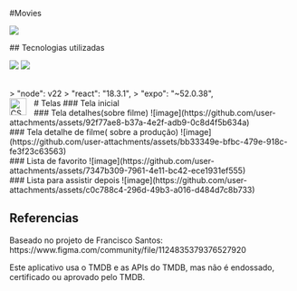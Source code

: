 # Movies 
 <p>
<img loading="lazy" src="http://img.shields.io/static/v1?label=STATUS&message=EM%20FINALIZADO&style=for-the-badge"/>
</p>
## Tecnologias utilizadas
<p>
  <img src="https://img.shields.io/badge/TypeScript-007ACC?style=for-the-badge&logo=typescript&logoColor=white" />
  <img src="https://img.shields.io/badge/React-20232A?style=for-the-badge&logo=react&logoColor=61DAFB" />
</p>
<br/>
> "node": v22
> "react": "18.3.1",
> "expo": "~52.0.38",
<br/>
# Telas
### Tela inicial
<img 
    align="left" 
    alt="CSS" 
    title="CSS"
    width="30px" 
    style="padding-right: 10px;" 
    src="https://github.com/user-attachments/assets/56a4a356-2285-4eb5-9c0c-2b68e7d77330"/>
<br/>
### Tela detalhes(sobre filme)
![image](https://github.com/user-attachments/assets/92f77ae8-b37a-4e2f-adb9-0c8d4f5b634a)
<br/>
### Tela detalhe de filme( sobre a produção)
![image](https://github.com/user-attachments/assets/bb33349e-bfbc-479e-918c-fe3f23c63563)
<br/>
### Lista de favorito
![image](https://github.com/user-attachments/assets/7347b309-7961-4e11-bc42-ece1931ef555)
<br/>
### Lista para assistir depois
![image](https://github.com/user-attachments/assets/c0c788c4-296d-49b3-a016-d484d7c8b733)
<br/>

## Referencias
<p> Baseado no projeto de Francisco Santos: https://www.figma.com/community/file/1124835379376527920</p>
<p> Este aplicativo usa o TMDB e as APIs do TMDB, mas não é endossado, certificado ou aprovado pelo TMDB.</p>
